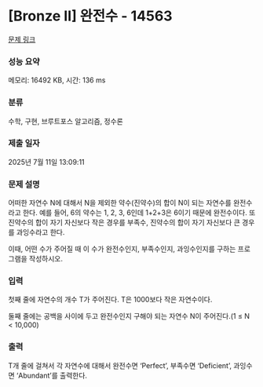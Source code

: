 # [Bronze II] 완전수 - 14563 

[문제 링크](https://www.acmicpc.net/problem/14563) 

### 성능 요약

메모리: 16492 KB, 시간: 136 ms

### 분류

수학, 구현, 브루트포스 알고리즘, 정수론

### 제출 일자

2025년 7월 11일 13:09:11

### 문제 설명

<p>어떠한 자연수 N에 대해서 N을 제외한 약수(진약수)의 합이 N이 되는 자연수를 완전수라고 한다. 예를 들어, 6의 약수는 1, 2, 3, 6인데 1+2+3은 6이기 때문에 완전수이다. 또 진약수의 합이 자기 자신보다 작은 경우를 부족수, 진약수의 합이 자기 자신보다 큰 경우를 과잉수라고 한다.</p>

<p>이때, 어떤 수가 주어질 때 이 수가 완전수인지, 부족수인지, 과잉수인지를 구하는 프로그램을 작성하시오.</p>

### 입력 

 <p>첫째 줄에 자연수의 개수 T가 주어진다. T은 1000보다 작은 자연수이다.</p>

<p>둘째 줄에는 공백을 사이에 두고 완전수인지 구해야 되는 자연수 N이 주어진다.(1 ≤ N < 10,000)</p>

### 출력 

 <p>T개 줄에 걸쳐서 각 자연수에 대해서 완전수면 ‘Perfect’, 부족수면 ‘Deficient’, 과잉수면 ‘Abundant’를 출력한다.</p>

